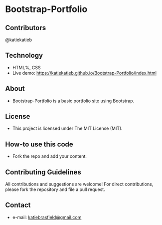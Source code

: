 # Bootstrap-Portfolio


## Contributors
@katiekatieb


## Technology
* HTML%, CSS
* Live demo: https://katiekatieb.github.io/Bootstrap-Portfolio/index.html

## About
* Bootstrap-Portfolio is a basic portfolio site using Bootstrap.

## License 
* This project is licensed under The MIT License (MIT).


## How-to use this code
* Fork the repo and add your content.

## Contributing Guidelines
All contributions and suggestions are welcome!
For direct contributions, please fork the repository and file a pull request. 

## Contact
* e-mail: katiebrasfield@gmail.com
